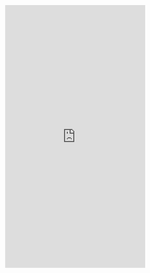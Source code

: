 <iframe  
height=850
width=90%
src="https://ks.wjx.top/vm/PMN3w5I.aspx"  
frameborder=0  
allowfullscreen>
</iframe>